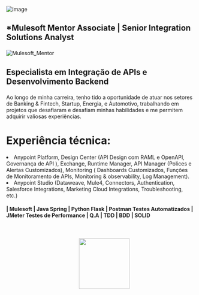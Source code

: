 ![image](https://github.com/user-attachments/assets/ddb62e06-6e87-4772-b146-a4258eb5dab9)

## <p align="left"> *Mulesoft Mentor Associate | Senior Integration Solutions Analyst

![Mulesoft_Mentor](https://github.com/user-attachments/assets/e54c43f4-28ab-4fc8-a0ca-406795da602d)


## Especialista em Integração de APIs e Desenvolvimento Backend </p>
<p align="left">
  
Ao longo de minha carreira, tenho tido a oportunidade de atuar nos setores de Banking & Fintech, Startup, Energia, e Automotivo, trabalhando em projetos que desafiaram e desafiam minhas habilidades e me permitem adquirir valiosas experiências.</p> 

# Experiência técnica:
<p
  
- Anypoint Platform, Design Center (API Design com RAML e OpenAPI, Governança de API ), Exchange, Runtime Manager, API Manager (Polices e Alertas Customizados), Monitoring ( Dashboards Customizados, Funções de Monitoramento de APIs, Monitoring & observability, Log Management).
- Anypoint Studio (Dataweave, Mule4, Connectors, Authentication, Salesforce Integrations, Marketing Cloud Integrations, Troubleshooting, etc.)</p> 

####  | Mulesoft | Java Spring | Python Flask | Postman Testes Automatizados | JMeter Testes de Performance | Q.A | TDD | BDD | SOLID

<br>
<br>

<div  style="display: inline_block" align='center'>
<span>&nbsp;&nbsp;&nbsp;&nbsp;</span> <a href="https://www.linkedin.com/in/jefersonribeirogomes" target="_blank"><img src="https://img.shields.io/badge/-LinkedIn-%230077B5?style=for-the-badge&logo=linkedin&logoColor=white"  width="135" target="_blank"></a> 
</div> 
